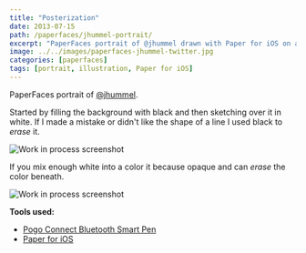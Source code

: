 ```yaml
---
title: "Posterization"
date: 2013-07-15
path: /paperfaces/jhummel-portrait/
excerpt: "PaperFaces portrait of @jhummel drawn with Paper for iOS on an iPad."
image: ../../images/paperfaces-jhummel-twitter.jpg
categories: [paperfaces]
tags: [portrait, illustration, Paper for iOS]
---
```


PaperFaces portrait of [@jhummel](https://twitter.com/jhummel).

Started by filling the background with black and then sketching over it in white. If I made a mistake or didn't like the shape of a line I used black to *erase* it.

![Work in process screenshot](../../images/paperfaces-jhummel-process-1-lg.jpg)

If you mix enough white into a color it because opaque and can *erase* the color beneath.

![Work in process screenshot](../../images/paperfaces-jhummel-process-2-lg.jpg)

**Tools used:**

- [Pogo Connect Bluetooth Smart Pen](https://www.amazon.com/gp/product/B009K448L4/ref=as_li_ss_tl?ie=UTF8&camp=1789&creative=390957&creativeASIN=B009K448L4&linkCode=as2&tag=mademist-20)
- [Paper for iOS](https://paper.bywetransfer.com/)
